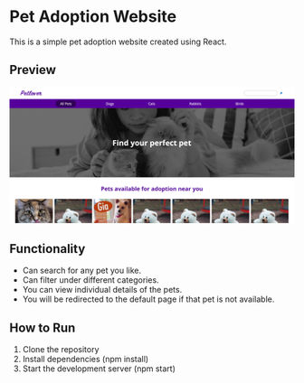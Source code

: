 # Pet Adoption Website

This is a simple pet adoption website created using React. 

## Preview

![Preview](./public/Preview.png)

## Functionality

- Can search for any pet you like.
- Can filter under different categories.
- You can view individual details of the pets.
- You will be redirected to the default page if that pet is not available.

## How to Run

1. Clone the repository
2. Install dependencies (npm install)
3. Start the development server (npm start)



